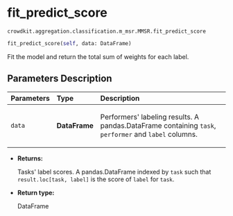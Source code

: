 # fit_predict_score

`crowdkit.aggregation.classification.m_msr.MMSR.fit_predict_score`

```python
fit_predict_score(self, data: DataFrame)
```

Fit the model and return the total sum of weights for each label.

## Parameters Description

| Parameters | Type | Description |
| :----------| :----| :-----------|
`data`|**DataFrame**|<p>Performers&#x27; labeling results. A pandas.DataFrame containing `task`, `performer` and `label` columns.</p>

* **Returns:**

  Tasks' label scores.
A pandas.DataFrame indexed by `task` such that `result.loc[task, label]`
is the score of `label` for `task`.

* **Return type:**

  DataFrame
